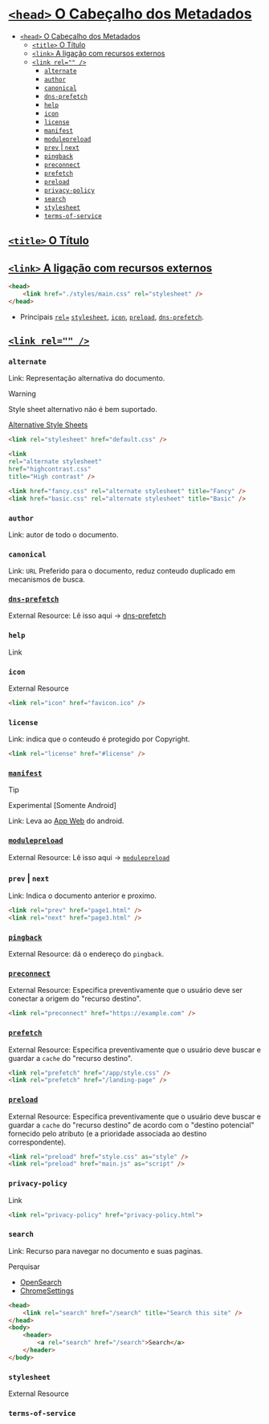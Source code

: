 # [``<head>`` O Cabeçalho dos Metadados](https://developer.mozilla.org/en-US/docs/Web/HTML/Element/head)

- [``<head>`` O Cabeçalho dos Metadados](#head-o-cabeçalho-dos-metadados)
  - [``<title>`` O Título](#title-o-título)
  - [``<link>`` A ligação com recursos externos](#link-a-ligação-com-recursos-externos)
  - [``<link rel="" />``](#link-rel-)
    - [``alternate``](#alternate)
    - [``author``](#author)
    - [``canonical``](#canonical)
    - [``dns-prefetch``](#dns-prefetch)
    - [``help``](#help)
    - [``icon``](#icon)
    - [``license``](#license)
    - [``manifest``](#manifest)
    - [``modulepreload``](#modulepreload)
    - [``prev`` | ``next``](#prev--next)
    - [``pingback``](#pingback)
    - [``preconnect``](#preconnect)
    - [``prefetch``](#prefetch)
    - [``preload``](#preload)
    - [``privacy-policy``](#privacy-policy)
    - [``search``](#search)
    - [``stylesheet``](#stylesheet)
    - [``terms-of-service``](#terms-of-service)

## [``<title>`` O Título](https://developer.mozilla.org/en-US/docs/Web/HTML/Element/title)

## [``<link>`` A ligação com recursos externos](https://developer.mozilla.org/en-US/docs/Web/HTML/Element/link)

```html
<head>
    <link href="./styles/main.css" rel="stylesheet" />
</head>
```

- Principais [``rel=``](#link-rel-) [``stylesheet``](#stylesheet), [``icon``](#icon), [``preload``](#preload), [``dns-prefetch``](#dns-prefetch).

## [``<link rel="" />``](https://developer.mozilla.org/en-US/docs/Web/HTML/Attributes/rel)

### ``alternate``

Link: Representação alternativa do documento.

> [!WARNING]
> Style sheet alternativo não é bem suportado.

[Alternative Style Sheets](https://developer.mozilla.org/en-US/docs/Web/CSS/Alternative_style_sheets)

```html
<link rel="stylesheet" href="default.css" />

<link
rel="alternate stylesheet"
href="highcontrast.css"
title="High contrast" />

<link href="fancy.css" rel="alternate stylesheet" title="Fancy" />
<link href="basic.css" rel="alternate stylesheet" title="Basic" />
```

### ``author``

Link: autor de todo o documento.

### ``canonical``

Link: ``URL`` Preferido para o documento, reduz conteudo duplicado em mecanismos de busca.

### [``dns-prefetch``](https://developer.mozilla.org/en-US/docs/Web/HTML/Attributes/rel/dns-prefetch)

External Resource: Lê isso aqui -> [dns-prefetch](https://developer.mozilla.org/en-US/docs/Web/Performance/dns-prefetch)

### ``help``

Link

### ``icon``

External Resource

```html
<link rel="icon" href="favicon.ico" />
```

### ``license``

Link: indica que o conteudo é protegido por Copyright.

```html
<link rel="license" href="#license" />
```

### [``manifest``](https://developer.mozilla.org/en-US/docs/Web/HTML/Attributes/rel/manifest)

> [!TIP]
> Experimental [Somente Android]

Link: Leva ao [App Web](https://developer.mozilla.org/en-US/docs/Web/Manifest) do android.

### [``modulepreload``](https://developer.mozilla.org/en-US/docs/Web/HTML/Attributes/rel/modulepreload)

External Resource: Lê isso aqui -> [``modulepreload``](https://developer.mozilla.org/en-US/docs/Web/HTML/Attributes/rel/modulepreload)

### ``prev`` | ``next``

Link: Indica o documento anterior e proximo.

```html
<link rel="prev" href="page1.html" />
<link rel="next" href="page3.html" />
```

### [``pingback``](https://www.hixie.ch/specs/pingback/pingback)

External Resource: dá o endereço do ``pingback``.

### [``preconnect``](https://developer.mozilla.org/en-US/docs/Web/HTML/Attributes/rel/preconnect)

External Resource: Especifica preventivamente que o usuário deve ser conectar a origem do "recurso destino".

```html
<link rel="preconnect" href="https://example.com" />
```

### [``prefetch``](https://developer.mozilla.org/en-US/docs/Web/HTML/Attributes/rel/prefetch)

External Resource: Especifica preventivamente que o usuário deve buscar e guardar a ``cache`` do "recurso destino".

```html
<link rel="prefetch" href="/app/style.css" />
<link rel="prefetch" href="/landing-page" />
```

### [``preload``](https://developer.mozilla.org/en-US/docs/Web/HTML/Attributes/rel/preload)

External Resource: Especifica preventivamente que o usuário deve buscar e guardar a ``cache`` do "recurso destino" de acordo com o "destino potencial" fornecido pelo atributo (e a prioridade associada ao destino correspondente).

```html
<link rel="preload" href="style.css" as="style" />
<link rel="preload" href="main.js" as="script" />
```

### ``privacy-policy``

Link

```html
<link rel="privacy-policy" href="privacy-policy.html">
```

### ``search``

Link: Recurso para navegar no documento e suas paginas.

Perquisar

- [OpenSearch](https://developer.mozilla.org/en-US/docs/Web/OpenSearch)
- [ChromeSettings](https://developer.mozilla.org/en-US/docs/Mozilla/Add-ons/WebExtensions/manifest.json/chrome_settings_overrides)

```html
<head>
    <link rel="search" href="/search" title="Search this site" />
</head>
<body>
    <header>
        <a rel="search" href="/search">Search</a>
    </header>
</body>
```

### ``stylesheet``

External Resource

### ``terms-of-service``
